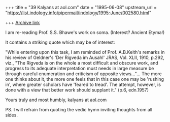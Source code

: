 +++
title = "39 Kalyans at aol.com"
date = "1995-06-08"
upstream_url = "https://list.indology.info/pipermail/indology/1995-June/002580.html"

+++
[Archive link](https://list.indology.info/pipermail/indology/1995-June/002580.html)

I am re-reading Prof. S.S. Bhawe's work on soma. (Interest? Ancient Etyma!) 

It contains a striking quote which may be of interest:

"While entering upon this task, I am reminded of Prof. A.B.Keith's remarks in
his review of Geldner's 'Der Rigveda im Ausahl' JRAS, Vol. XLII, 1910, p.292,
viz., "The Rigveda is on the whole a most difficult and obscure work, and
progress to its adequate interpretation must needs in large measure be
through careful enumeration and criticism of opposite views..."... The more
one thinks about it, the more one feels that in this case one may be 'rushing
in', where greater scholars have 'feared to tread'. The attempt, however, is
done with a view that better work should supplant it." (p.6, edn.1957)

Yours truly and most humbly, kalyans at aol.com 

PS. I will refrain from quoting the vedic hymn inviting thoughts from all
sides.





